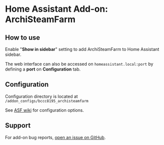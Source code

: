 # Home Assistant Add-on: ArchiSteamFarm

## How to use
Enable "**Show in sidebar**" setting to add ArchiSteamFarm to Home Assistant sidebar.

The web interface can also be accessed on `homeassistant.local:port` by defining a **port** on **Configuration** tab.

## Configuration
Configuration directory is located at `/addon_configs/bccc8195_archisteamfarm`

See [ASF wiki](https://github.com/JustArchiNET/ArchiSteamFarm/wiki) for configuration options.

## Support
For add-on bug reports, [open an issue on GitHub](https://github.com/Eskander/ha-addon-archisteamfarm/issues).
